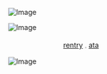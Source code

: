 

![Image](https://github.com/user-attachments/assets/3981062b-afae-4379-91ec-cbc2fadaeeb4)

![Image](https://github.com/user-attachments/assets/6b9907e7-967c-4410-a6c4-2720fb570bcc)

ㅤㅤㅤㅤ ㅤ    ㅤㅤㅤ[rentry](https://rentry.co/bananwarden)  𓈒  [ata](https://alfredalfer.atabook.org/)

![Image](https://github.com/user-attachments/assets/87772a11-2f3a-4a0a-9359-35f534978fe3)


<!--
**AlphieAlfer/AlphieAlfer** is a ✨ _special_ ✨ repository because its `README.md` (this file) appears on your GitHub profile.

Here are some ideas to get you started:

- 🔭 I’m currently working on ...
- 🌱 I’m currently learning ...
- 👯 I’m looking to collaborate on ...
- 🤔 I’m looking for help with ...
- 💬 Ask me about ...
- 📫 How to reach me: ...
- 😄 Pronouns: ...
- ⚡ Fun fact: ...
-->
